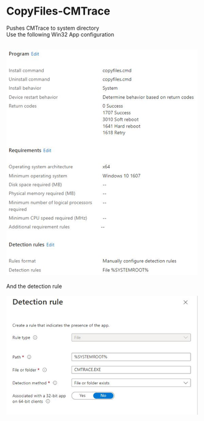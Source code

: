 # CopyFiles-CMTrace
Pushes CMTrace to system directory<br>
Use the following Win32 App configuration<br><br>

![alt text](https://github.com/JamesHorvath/Intune-Windows-Software-Deployment/blob/master/Intune-Copy-Files-CMTrace/IMG/Intune-CopyFiles-CMTrace.JPG)<br><br>
And the detection rule<br><br>
![alt text](https://github.com/JamesHorvath/Intune-Windows-Software-Deployment/blob/master/Intune-Copy-Files-CMTrace/IMG/INtune-CopyFiles-CMTrace-Detection.JPG)
